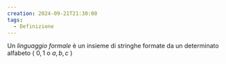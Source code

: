 ```yaml
---
creation: 2024-09-21T21:30:00
tags:
  - Definizione
---
```

Un *linguaggio formale* è un insieme di stringhe formate da un determinato alfabeto ( $0,1$ o $a,b,c$ )